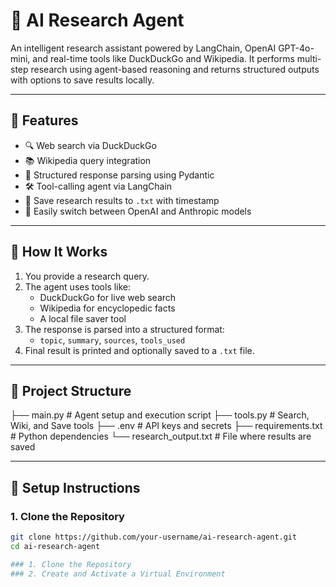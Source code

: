 # 🤖 AI Research Agent

An intelligent research assistant powered by LangChain, OpenAI GPT-4o-mini, and real-time tools like DuckDuckGo and Wikipedia. It performs multi-step research using agent-based reasoning and returns structured outputs with options to save results locally.

---

## 🧠 Features

- 🔍 Web search via DuckDuckGo  
- 📚 Wikipedia query integration  
- 📄 Structured response parsing using Pydantic  
- 🛠 Tool-calling agent via LangChain  
- 💾 Save research results to `.txt` with timestamp  
- 🔀 Easily switch between OpenAI and Anthropic models

---

## 🚀 How It Works

1. You provide a research query.
2. The agent uses tools like:
   - DuckDuckGo for live web search
   - Wikipedia for encyclopedic facts
   - A local file saver tool
3. The response is parsed into a structured format:
   - `topic`, `summary`, `sources`, `tools_used`
4. Final result is printed and optionally saved to a `.txt` file.

---

## 🧩 Project Structure
├── main.py # Agent setup and execution script
├── tools.py # Search, Wiki, and Save tools
├── .env # API keys and secrets
├── requirements.txt # Python dependencies
└── research_output.txt # File where results are saved

---

## 🔧 Setup Instructions

### 1. Clone the Repository

```bash
git clone https://github.com/your-username/ai-research-agent.git
cd ai-research-agent

### 1. Clone the Repository
### 2. Create and Activate a Virtual Environment

